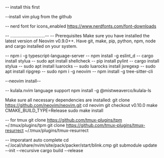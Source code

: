 -- install this first

--install vim plug from the github

-- nerd font for icons_enabled
https://www.nerdfonts.com/font-downloads

-- ............................--
-- Prerequisites
Make sure you have installed the latest version of Neovim v0.9.0++.
Have git, make, pip, python, npm, node and cargo installed on your system.

-- npm i -g typescript-language-server
-- npm install -g eslint_d
-- cargo install stylua
-- sudo apt install shellcheck
-- pip install pylint
-- cargo install stylua
-- sudo apt install luarocks
-- sudo luarocks install jsregexp
-- sudo apt install ripgrep
-- sudo npm i -g neovim
-- npm install -g tree-sitter-cli

--neovim install--

-- kulala.nvim language support
npm install -g @mistweaverco/kulala-ls

Make sure all necessary dependencies are installed:
git clone https://github.com/neovim/neovim.git
cd neovim
git checkout v0.10.0
make CMAKE_BUILD_TYPE=Release
sudo make install

-- for tmux
git clone https://github.com/tmux-plugins/tpm ~/.tmux/plugins/tpm
git clone https://github.com/tmux-plugins/tmux-resurrect ~/.tmux/plugins/tmux-resurrect


-- imporatant auto complete
cd ~/.local/share/nvim/site/pack/packer/start/blink.cmp
git submodule update --init --recursive
cargo build --release

